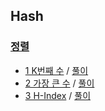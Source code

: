 ## Hash

### <a href="https://programmers.co.kr/learn/courses/30/parts/12077">정렬</a>
- <a href="https://programmers.co.kr/learn/courses/30/lessons/42748">1 K번째 수</a> / <a href="https://github.com/QuarterBread/AlgorithmStudy/tree/master/Programmers/Sort/1K%EB%B2%88%EC%A7%B8%20%EC%88%98">풀이</a>
- <a href="https://programmers.co.kr/learn/courses/30/lessons/42746">2 가장 큰 수</a> / <a href="https://github.com/QuarterBread/AlgorithmStudy/tree/master/Programmers/Sort/2%EA%B0%80%EC%9E%A5%20%ED%81%B0%20%EC%88%98">풀이</a>
- <a href="https://programmers.co.kr/learn/courses/30/lessons/42747">3 H-Index</a> / <a href="https://github.com/QuarterBread/AlgorithmStudy/tree/master/Programmers/Sort/3H-Index">풀이</a>